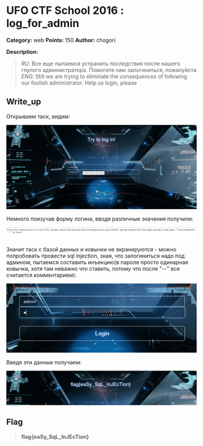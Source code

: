 # UFO CTF School 2016 : log_for_admin

**Category:** web **Points:** 150
**Author:** chogori 

**Description:**

> *RU*: Все еще пытаемся устранить последствия после нашего глупого администратора. Помогите нам залогиниться, пожалуйста  
> *ENG*: Still we are trying to eliminate the consequences of following our foolish administrator. Help us login, please

## Write_up

Открываем таск, видим:

![Screen_1.png](./img/Screen_1.png)

Немного поизучав форму логина, вводя различные значения получили:

![Screen_2.png](./img/Screen_2.png)

Значит таск с базой данных и ковычки не экранируются - можно попробовать провести sql injection, зная, что залогиниться надо под админом, пытаемся составить инъекцию(в пароле просто одинарная ковычка, хотя там неважно что ставить, потому что после "--" все считается комментарием):

![Screen_3.png](./img/Screen_3.png)

Введя эти данные получаем:

![Screen_4.png](./img/Screen_4.png)

## Flag

> **flag{eaSy_SqL_InJEcTion}**
